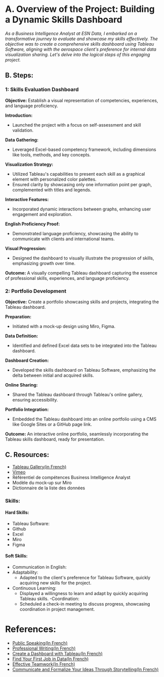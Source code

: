 # A. Overview of the Project: Building a Dynamic Skills Dashboard

*As a Business Intelligence Analyst at ESN Data, I embarked on a transformative journey to evaluate and showcase my skills effectively. The objective was to create a comprehensive skills dashboard using Tableau Software, aligning with the aerospace client's preference for internal data visualization sharing. Let's delve into the logical steps of this engaging project.*

## B. Steps:

### 1: Skills Evaluation Dashboard

**Objective:** Establish a visual representation of competencies, experiences, and language proficiency.

**Introduction:**
- Launched the project with a focus on self-assessment and skill validation.

**Data Gathering:**
- Leveraged Excel-based competency framework, including dimensions like tools, methods, and key concepts.

**Visualization Strategy:**
- Utilized Tableau's capabilities to present each skill as a graphical element with personalized color palettes.
- Ensured clarity by showcasing only one information point per graph, complemented with titles and legends.

**Interactive Features:**
- Incorporated dynamic interactions between graphs, enhancing user engagement and exploration.

**English Proficiency Proof:**
- Demonstrated language proficiency, showcasing the ability to communicate with clients and international teams.

**Visual Progression:**
- Designed the dashboard to visually illustrate the progression of skills, emphasizing growth over time.

**Outcome:** A visually compelling Tableau dashboard capturing the essence of professional skills, experiences, and language proficiency.

### 2: Portfolio Development

**Objective:** Create a portfolio showcasing skills and projects, integrating the Tableau dashboard.

**Preparation:**
- Initiated with a mock-up design using Miro, Figma.

**Data Definition:**
- Identified and defined Excel data sets to be integrated into the Tableau dashboard.

**Dashboard Creation:**
- Developed the skills dashboard on Tableau Software, emphasizing the delta between initial and acquired skills.

**Online Sharing:**
- Shared the Tableau dashboard through Tableau's online gallery, ensuring accessibility.

**Portfolio Integration:**
- Embedded the Tableau dashboard into an online portfolio using a CMS like Google Sites or a GitHub page link.

**Outcome:** An interactive online portfolio, seamlessly incorporating the Tableau skills dashboard, ready for presentation.

## C. Resources:
- [Tableau Gallery(in French)](https://public.tableau.com/app/discover)
- [Vimeo ](https://vimeo.com/fr/)
- Référentiel de compétences Business Intelligence Analyst
- Modèle du mock-up sur Miro
- Dictionnaire de la liste des données


### Skills:

#### Hard Skills:
- Tableau Software:
- Github 
- Excel
- Miro
- Figma

#### Soft Skills:
-  Communication in English:
- Adaptability:
    -  Adapted to the client's preference for Tableau Software, quickly acquiring new skills for the project.
- Continuous Learning:
     -  Displayed a willingness to learn and adapt by quickly acquiring Tableau skills.
-Coordination:
     -  Scheduled a check-in meeting to discuss progress, showcasing coordination in project management.
# References:

- [Public Speaking(In French)](https://openclassrooms.com/fr/courses/4577696-prenez-la-parole-en-public)
- [Professional Writing(In French)](https://openclassrooms.com/fr/courses/4929676-redigez-des-ecrits-professionnels)
- [Create a Dashboard with Tableau(In French)](https://openclassrooms.com/fr/courses/8200086-realisez-un-dashboard-avec-tableau)
- [Find Your First Job in Data(In French)](https://openclassrooms.com/fr/courses/8106476-trouvez-votre-premier-emploi-en-data)
- [Effective Teamwork(In French)](https://openclassrooms.com/fr/courses/5164316-travaillez-efficacement-en-equipe)
- [Communicate and Formalize Your Ideas Through Storytelling(In French)](https://openclassrooms.com/fr/courses/5238041-communiquez-et-formalisez-vos-idees-par-le-storytelling)

